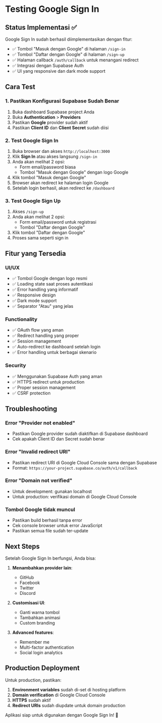 # Testing Google Sign In

## Status Implementasi ✅

Google Sign In sudah berhasil diimplementasikan dengan fitur:

- ✅ Tombol "Masuk dengan Google" di halaman `/sign-in`
- ✅ Tombol "Daftar dengan Google" di halaman `/sign-up`
- ✅ Halaman callback `/auth/callback` untuk menangani redirect
- ✅ Integrasi dengan Supabase Auth
- ✅ UI yang responsive dan dark mode support

## Cara Test

### 1. Pastikan Konfigurasi Supabase Sudah Benar

1. Buka dashboard Supabase project Anda
2. Buka **Authentication** > **Providers**
3. Pastikan **Google** provider sudah aktif
4. Pastikan **Client ID** dan **Client Secret** sudah diisi

### 2. Test Google Sign In

1. Buka browser dan akses `http://localhost:3000`
2. Klik **Sign In** atau akses langsung `/sign-in`
3. Anda akan melihat 2 opsi:
   - Form email/password biasa
   - Tombol "Masuk dengan Google" dengan logo Google
4. Klik tombol "Masuk dengan Google"
5. Browser akan redirect ke halaman login Google
6. Setelah login berhasil, akan redirect ke `/dashboard`

### 3. Test Google Sign Up

1. Akses `/sign-up`
2. Anda akan melihat 2 opsi:
   - Form email/password untuk registrasi
   - Tombol "Daftar dengan Google"
3. Klik tombol "Daftar dengan Google"
4. Proses sama seperti sign in

## Fitur yang Tersedia

### UI/UX
- ✅ Tombol Google dengan logo resmi
- ✅ Loading state saat proses autentikasi
- ✅ Error handling yang informatif
- ✅ Responsive design
- ✅ Dark mode support
- ✅ Separator "Atau" yang jelas

### Functionality
- ✅ OAuth flow yang aman
- ✅ Redirect handling yang proper
- ✅ Session management
- ✅ Auto-redirect ke dashboard setelah login
- ✅ Error handling untuk berbagai skenario

### Security
- ✅ Menggunakan Supabase Auth yang aman
- ✅ HTTPS redirect untuk production
- ✅ Proper session management
- ✅ CSRF protection

## Troubleshooting

### Error "Provider not enabled"
- Pastikan Google provider sudah diaktifkan di Supabase dashboard
- Cek apakah Client ID dan Secret sudah benar

### Error "Invalid redirect URI"
- Pastikan redirect URI di Google Cloud Console sama dengan Supabase
- Format: `https://your-project.supabase.co/auth/v1/callback`

### Error "Domain not verified"
- Untuk development: gunakan localhost
- Untuk production: verifikasi domain di Google Cloud Console

### Tombol Google tidak muncul
- Pastikan build berhasil tanpa error
- Cek console browser untuk error JavaScript
- Pastikan semua file sudah ter-update

## Next Steps

Setelah Google Sign In berfungsi, Anda bisa:

1. **Menambahkan provider lain**:
   - GitHub
   - Facebook
   - Twitter
   - Discord

2. **Customisasi UI**:
   - Ganti warna tombol
   - Tambahkan animasi
   - Custom branding

3. **Advanced features**:
   - Remember me
   - Multi-factor authentication
   - Social login analytics

## Production Deployment

Untuk production, pastikan:

1. **Environment variables** sudah di-set di hosting platform
2. **Domain verification** di Google Cloud Console
3. **HTTPS** sudah aktif
4. **Redirect URIs** sudah diupdate untuk domain production

Aplikasi siap untuk digunakan dengan Google Sign In! 🎉 